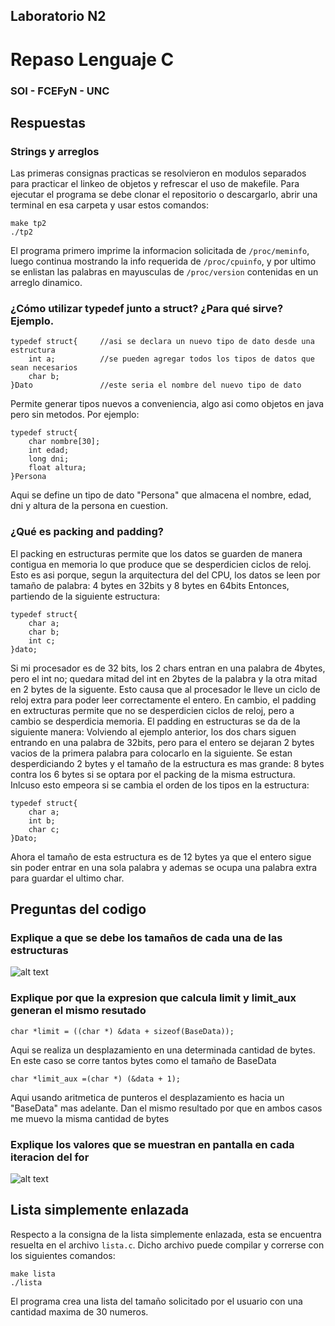 ## Laboratorio N2
# Repaso Lenguaje C
### SOI - FCEFyN - UNC

## Respuestas

### Strings y arreglos
Las primeras consignas practicas se resolvieron en modulos separados para practicar el linkeo de objetos y refrescar el uso de makefile.
Para ejecutar el programa se debe clonar el repositorio o descargarlo, abrir una terminal en esa carpeta y usar estos comandos:
 ```
make tp2
./tp2
 ```
El programa primero imprime la informacion solicitada de `/proc/meminfo`, luego continua mostrando la info requerida de `/proc/cpuinfo`, y por ultimo se enlistan las palabras en mayusculas de  `/proc/version` contenidas en un arreglo dinamico.
### ¿Cómo utilizar typedef junto a struct? ¿Para qué sirve? Ejemplo.
```
typedef struct{     //asi se declara un nuevo tipo de dato desde una estructura
    int a;          //se pueden agregar todos los tipos de datos que sean necesarios
    char b;     
}Dato               //este seria el nombre del nuevo tipo de dato
```

Permite generar tipos nuevos a conveniencia, algo asi como objetos en java pero sin metodos.
Por ejemplo:
```
typedef struct{
    char nombre[30];
    int edad;
    long dni;
    float altura;
}Persona   
```
Aqui se define un tipo de dato "Persona" que almacena el nombre, edad, dni y altura de la persona en cuestion.

### ¿Qué es packing and padding?

El packing en estructuras permite que los datos se guarden de manera contigua en memoria lo que produce que se desperdicien ciclos de reloj.
Esto es asi porque, segun la arquitectura del del CPU, los datos se leen por tamaño de palabra: 4 bytes en 32bits y 8 bytes en 64bits
Entonces, partiendo de la siguiente estructura:
```
typedef struct{
    char a;
    char b;
    int c;
}dato;
```
Si mi procesador es de 32 bits, los 2 chars entran en una palabra de 4bytes, pero el int no; quedara mitad del int en 2bytes de la palabra y la otra mitad en 2 bytes de la siguente.
Esto causa que al procesador le lleve un ciclo de reloj extra para poder leer correctamente el entero.
En cambio, el padding en extructuras permite que no se desperdicien ciclos de reloj, pero a cambio se desperdicia memoria.
El padding en estructuras se da de la siguiente manera:
Volviendo al ejemplo anterior, los dos chars siguen entrando en una palabra de 32bits, pero para el entero se dejaran 2 bytes vacios de la primera palabra para colocarlo en la siguiente.
Se estan desperdiciando 2 bytes y el tamaño de la estructura es mas grande: 8 bytes contra los 6 bytes si se optara por el packing de la misma estructura.
Inlcuso esto empeora si se cambia el orden de los tipos en la estructura:
```
typedef struct{
    char a;
    int b;
    char c;
}Dato;
```
Ahora el tamaño de esta estructura es de 12 bytes ya que el entero sigue sin poder entrar en una sola palabra y ademas se ocupa una palabra extra para guardar el ultimo char.

## Preguntas del codigo
### Explique a que se debe los tamaños de cada una de las estructuras
![alt text](https://github.com/ICOMP-UNC/laboratorio-2-LiweX/blob/master/Structre%20sizes.png)

### Explique por que la expresion que calcula  limit y limit_aux generan el mismo resutado
`char *limit = ((char *) &data + sizeof(BaseData));`

Aqui se realiza un desplazamiento en una determinada cantidad de bytes. En este caso se corre tantos bytes como el tamaño de BaseData

`char *limit_aux =(char *) (&data + 1);`

Aqui usando aritmetica de punteros el desplazamiento es hacia un "BaseData" mas adelante. Dan el mismo resultado por que en ambos casos me muevo la misma cantidad de bytes

### Explique los valores que se muestran en pantalla en cada iteracion del for
![alt text](https://github.com/ICOMP-UNC/laboratorio-2-LiweX/blob/master/data%20size.png)

## Lista simplemente enlazada
Respecto a la consigna de la lista simplemente enlazada, esta se encuentra resuelta en el archivo `lista.c`. Dicho archivo puede compilar y correrse con los siguientes comandos:
```
make lista
./lista
```
El programa crea una lista del tamaño solicitado por el usuario con una cantidad maxima de 30 numeros.